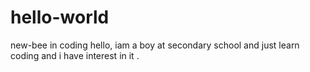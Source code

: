 # hello-world
new-bee in coding 
hello, iam a boy at secondary school and just learn coding and i have interest in it .
